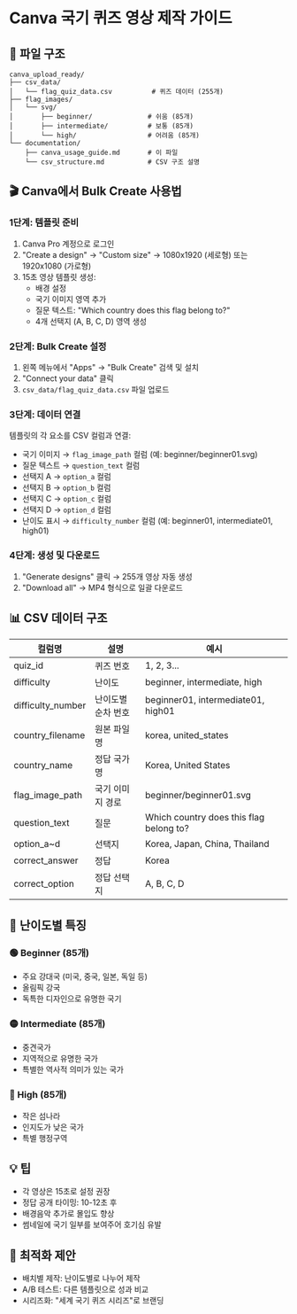 # Canva 국기 퀴즈 영상 제작 가이드

## 📁 파일 구조
```
canva_upload_ready/
├── csv_data/
│   └── flag_quiz_data.csv          # 퀴즈 데이터 (255개)
├── flag_images/
│   └── svg/
│       ├── beginner/              # 쉬움 (85개)
│       ├── intermediate/          # 보통 (85개)
│       └── high/                  # 어려움 (85개)
└── documentation/
    ├── canva_usage_guide.md       # 이 파일
    └── csv_structure.md           # CSV 구조 설명
```

## 🎬 Canva에서 Bulk Create 사용법

### 1단계: 템플릿 준비
1. Canva Pro 계정으로 로그인
2. "Create a design" → "Custom size" → 1080x1920 (세로형) 또는 1920x1080 (가로형)
3. 15초 영상 템플릿 생성:
   - 배경 설정
   - 국기 이미지 영역 추가
   - 질문 텍스트: "Which country does this flag belong to?"
   - 4개 선택지 (A, B, C, D) 영역 생성

### 2단계: Bulk Create 설정
1. 왼쪽 메뉴에서 "Apps" → "Bulk Create" 검색 및 설치
2. "Connect your data" 클릭
3. `csv_data/flag_quiz_data.csv` 파일 업로드

### 3단계: 데이터 연결
템플릿의 각 요소를 CSV 컬럼과 연결:
- 국기 이미지 → `flag_image_path` 컬럼 (예: beginner/beginner01.svg)
- 질문 텍스트 → `question_text` 컬럼
- 선택지 A → `option_a` 컬럼
- 선택지 B → `option_b` 컬럼
- 선택지 C → `option_c` 컬럼
- 선택지 D → `option_d` 컬럼
- 난이도 표시 → `difficulty_number` 컬럼 (예: beginner01, intermediate01, high01)

### 4단계: 생성 및 다운로드
1. "Generate designs" 클릭 → 255개 영상 자동 생성
2. "Download all" → MP4 형식으로 일괄 다운로드

## 📊 CSV 데이터 구조

| 컬럼명 | 설명 | 예시 |
|--------|------|------|
| quiz_id | 퀴즈 번호 | 1, 2, 3... |
| difficulty | 난이도 | beginner, intermediate, high |
| difficulty_number | 난이도별 순차 번호 | beginner01, intermediate01, high01 |
| country_filename | 원본 파일명 | korea, united_states |
| country_name | 정답 국가명 | Korea, United States |
| flag_image_path | 국기 이미지 경로 | beginner/beginner01.svg |
| question_text | 질문 | Which country does this flag belong to? |
| option_a~d | 선택지 | Korea, Japan, China, Thailand |
| correct_answer | 정답 | Korea |
| correct_option | 정답 선택지 | A, B, C, D |

## 🎯 난이도별 특징

### 🟢 Beginner (85개)
- 주요 강대국 (미국, 중국, 일본, 독일 등)
- 올림픽 강국
- 독특한 디자인으로 유명한 국기

### 🟡 Intermediate (85개)
- 중견국가
- 지역적으로 유명한 국가
- 특별한 역사적 의미가 있는 국가

### 🔴 High (85개)
- 작은 섬나라
- 인지도가 낮은 국가
- 특별 행정구역

## 💡 팁
- 각 영상은 15초로 설정 권장
- 정답 공개 타이밍: 10-12초 후
- 배경음악 추가로 몰입도 향상
- 썸네일에 국기 일부를 보여주어 호기심 유발

## 🚀 최적화 제안
- 배치별 제작: 난이도별로 나누어 제작
- A/B 테스트: 다른 템플릿으로 성과 비교
- 시리즈화: "세계 국기 퀴즈 시리즈"로 브랜딩
